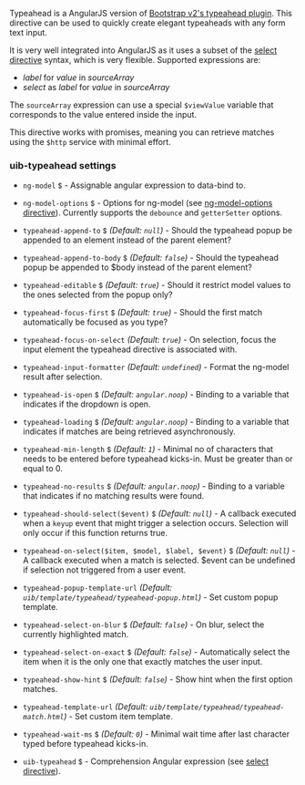 Typeahead is a AngularJS version of [Bootstrap v2's typeahead plugin](http://getbootstrap.com/2.3.2/javascript.html#typeahead).
This directive can be used to quickly create elegant typeaheads with any form text input.

It is very well integrated into AngularJS as it uses a subset of the
[select directive](http://docs.angularjs.org/api/ng.directive:select) syntax, which is very flexible. Supported expressions are:

* _label_ for _value_ in _sourceArray_
* _select_ as _label_ for _value_ in _sourceArray_

The `sourceArray` expression can use a special `$viewValue` variable that corresponds to the value entered inside the input.

This directive works with promises, meaning you can retrieve matches using the `$http` service with minimal effort.

### uib-typeahead settings

* `ng-model`
  <small class="badge">$</small>
  <i class="glyphicon glyphicon-eye-open"></i> -
  Assignable angular expression to data-bind to.

* `ng-model-options`
  <small class="badge">$</small> -
  Options for ng-model (see [ng-model-options directive](https://docs.angularjs.org/api/ng/directive/ngModelOptions)). Currently supports the `debounce` and `getterSetter` options.

* `typeahead-append-to`
  <small class="badge">$</small>
  _(Default: `null`)_ -
  Should the typeahead popup be appended to an element instead of the parent element?

* `typeahead-append-to-body`
  <small class="badge">$</small>
  <i class="glyphicon glyphicon-eye-open"></i>
  _(Default: `false`)_ -
  Should the typeahead popup be appended to $body instead of the parent element?

* `typeahead-editable`
  <small class="badge">$</small>
  <i class="glyphicon glyphicon-eye-open"></i>
  _(Default: `true`)_ -
  Should it restrict model values to the ones selected from the popup only?

* `typeahead-focus-first`
  <small class="badge">$</small>
  _(Default: `true`)_ -
  Should the first match automatically be focused as you type?

* `typeahead-focus-on-select`
  _(Default: `true`)_ -
  On selection, focus the input element the typeahead directive is associated with.

* `typeahead-input-formatter`
  <i class="glyphicon glyphicon-eye-open"></i>
  _(Default: `undefined`)_ -
  Format the ng-model result after selection.

* `typeahead-is-open`
  <small class="badge">$</small>
  <i class="glyphicon glyphicon-eye-open"></i>
  _(Default: `angular.noop`)_ -
  Binding to a variable that indicates if the dropdown is open.

* `typeahead-loading`
  <small class="badge">$</small>
  <i class="glyphicon glyphicon-eye-open"></i>
  _(Default: `angular.noop`)_ -
  Binding to a variable that indicates if matches are being retrieved asynchronously.

* `typeahead-min-length`
  <small class="badge">$</small>
  <i class="glyphicon glyphicon-eye-open"></i>
  _(Default: `1`)_ -
  Minimal no of characters that needs to be entered before typeahead kicks-in. Must be greater than or equal to 0.

* `typeahead-no-results`
  <small class="badge">$</small>
  <i class="glyphicon glyphicon-eye-open"></i>
  _(Default: `angular.noop`)_ -
  Binding to a variable that indicates if no matching results were found.

* `typeahead-should-select($event)`
  <small class="badge">$</small>
  _(Default: `null`)_ -
  A callback executed when a `keyup` event that might trigger a selection occurs. Selection will only occur if this function returns true.

* `typeahead-on-select($item, $model, $label, $event)`
  <small class="badge">$</small>
  _(Default: `null`)_ -
  A callback executed when a match is selected. $event can be undefined if selection not triggered from a user event.

* `typeahead-popup-template-url`
  _(Default: `uib/template/typeahead/typeahead-popup.html`)_ -
  Set custom popup template.

* `typeahead-select-on-blur`
  <small class="badge">$</small>
  _(Default: `false`)_ -
  On blur, select the currently highlighted match.

* `typeahead-select-on-exact`
  <small class="badge">$</small>
  _(Default: `false`)_ -
  Automatically select the item when it is the only one that exactly matches the user input.

* `typeahead-show-hint`
  <small class="badge">$</small>
  _(Default: `false`)_ -
  Show hint when the first option matches.

* `typeahead-template-url`
  _(Default: `uib/template/typeahead/typeahead-match.html`)_ -
  Set custom item template.

* `typeahead-wait-ms`
  <small class="badge">$</small>
  <i class="glyphicon glyphicon-eye-open"></i>
  _(Default: `0`)_ -
  Minimal wait time after last character typed before typeahead kicks-in.

* `uib-typeahead`
  <small class="badge">$</small>
  <i class="glyphicon glyphicon-eye-open"></i> -
  Comprehension Angular expression (see [select directive](http://docs.angularjs.org/api/ng.directive:select)).
